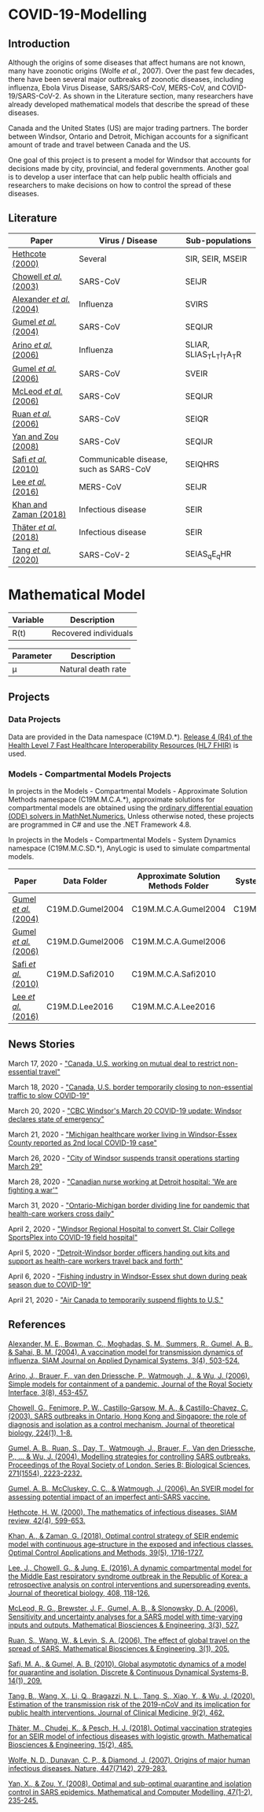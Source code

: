 ﻿# COVID-19-Modelling

## Introduction

Although the origins of some diseases that affect humans are not known, many have zoonotic origins (Wolfe *et al.*, 2007). 
Over the past few decades, there have been several major outbreaks of zoonotic diseases, including influenza, Ebola Virus Disease, SARS/SARS-CoV, MERS-CoV, and COVID-19/SARS-CoV-2. 
As shown in the Literature section, many researchers have already developed mathematical models that describe the spread of these diseases.

Canada and the United States (US) are major trading partners. The border between Windsor, Ontario and Detroit, Michigan accounts for a significant amount of trade and travel between Canada and the US.

One goal of this project is to present a model for Windsor that accounts for decisions made by city, provincial, and federal governments. 
Another goal is to develop a user interface that can help public health officials and researchers to make decisions on how to control the spread of these diseases.

## Literature

Paper                                                                                     | Virus / Disease                         | Sub-populations
------------ | ------------- | -------------
[Hethcote (2000)](https://epubs.siam.org/doi/abs/10.1137/s0036144500371907)                    | Several                                | SIR, SEIR, MSEIR
[Chowell *et al.* (2003)](https://www.sciencedirect.com/science/article/pii/S0022519303002285) | SARS-CoV                               | SEIJR
[Alexander *et al.* (2004)](https://epubs.siam.org/doi/abs/10.1137/030600370)                  | Influenza                              | SVIRS
[Gumel *et al.* (2004)](https://royalsocietypublishing.org/doi/10.1098/rspb.2004.2800)         | SARS-CoV                               | SEQIJR
[Arino *et al.* (2006)](https://royalsocietypublishing.org/doi/full/10.1098/rsif.2006.0112)    | Influenza                              | SLIAR, SLIAS<sub>T</sub>L<sub>T</sub>I<sub>T</sub>A<sub>T</sub>R
[Gumel *et al.* (2006)](https://www.aimspress.com/article/10.3934/mbe.2006.3.485)              | SARS-CoV                               | SVEIR
[McLeod *et al.* (2006)](http://www.aimspress.com/article/10.3934/mbe.2006.3.527)              | SARS-CoV                               | SEQIJR
[Ruan *et al.* (2006)](https://www.aimspress.com/article/10.3934/mbe.2006.3.205)               | SARS-CoV                               | SEIQR
[Yan and Zou (2008)](https://www.sciencedirect.com/science/article/pii/S0895717707001628)      | SARS-CoV                               | SEQIJR
[Safi *et al.* (2010)](http://www.aimsciences.org/article/doi/10.3934/dcdsb.2010.14.209)       | Communicable disease, such as SARS-CoV | SEIQHRS
[Lee *et al.* (2016)](https://www.ncbi.nlm.nih.gov/pmc/articles/PMC7094115/)                   | MERS-CoV                               | SEIJR
[Khan and Zaman (2018)](https://onlinelibrary.wiley.com/doi/full/10.1002/oca.2437)             | Infectious disease                     | SEIR
[Thäter *et al.* (2018)](https://www.aimsciences.org/article/doi/10.3934/mbe.2018022)          | Infectious disease                     | SEIR
[Tang *et al.* (2020)](https://www.mdpi.com/2077-0383/9/2/462)                                 | SARS-CoV-2                             | SEIAS<sub>q</sub>E<sub>q</sub>HR

# Mathematical Model

Variable   | Description
------------ | ------------- 
R(t)            | Recovered individuals


Parameter    | Description
------------ | ------------- 
μ            | Natural death rate

## Projects

### Data Projects

Data are provided in the Data namespace (C19M.D.*). [Release 4 (R4) of the Health Level 7 Fast Healthcare Interoperability Resources (HL7 FHIR)](https://hl7.org/fhir/R4/index.html) is used.

### Models - Compartmental Models Projects

In projects in the Models - Compartmental Models - Approximate Solution Methods namespace (C19M.M.C.A.*), approximate solutions for compartmental models are obtained using the [ordinary differential equation (ODE) solvers in MathNet.Numerics.](https://numerics.mathdotnet.com/api/MathNet.Numerics.OdeSolvers/)  Unless otherwise noted, these projects are programmed in C# and use the .NET Framework 4.8.

In projects in the Models - Compartmental Models - System Dynamics namespace (C19M.M.C.SD.*), AnyLogic is used to simulate compartmental models.

Paper                                                                                    | Data Folder      | Approximate Solution Methods Folder | System Dynamics Folder
------------ | ------------- | ------------- | ------------- 
[Gumel *et al.* (2004)](https://royalsocietypublishing.org/doi/10.1098/rspb.2004.2800)   | C19M.D.Gumel2004 | C19M.M.C.A.Gumel2004       |  C19M.M.C.SD.Gumel2004           
[Gumel *et al.* (2006)](https://www.aimspress.com/article/10.3934/mbe.2006.3.485)        | C19M.D.Gumel2006 | C19M.M.C.A.Gumel2006       |          
[Safi *et al.* (2010)](http://www.aimsciences.org/article/doi/10.3934/dcdsb.2010.14.209) | C19M.D.Safi2010  | C19M.M.C.A.Safi2010        |     
[Lee *et al.* (2016)](https://www.ncbi.nlm.nih.gov/pmc/articles/PMC7094115/)             | C19M.D.Lee2016   | C19M.M.C.A.Lee2016         |        

## News Stories
March 17, 2020 - ["Canada, U.S. working on mutual deal to restrict non-essential travel"](https://www.cbc.ca/news/politics/canada-us-border-1.5501201)

March 18, 2020 - ["Canada, U.S. border temporarily closing to non-essential traffic to slow COVID-19"](https://www.cbc.ca/news/politics/canada-us-border-deal-1.5501289)

March 20, 2020 - ["CBC Windsor's March 20 COVID-19 update: Windsor declares state of emergency"](https://www.cbc.ca/news/canada/windsor/covid19-windsoressex-march19-1.5504099)

March 21, 2020 - ["Michigan healthcare worker living in Windsor-Essex County reported as 2nd local COVID-19 case"](https://www.cbc.ca/news/canada/windsor/windsor-second-covid-19-case-reported-1.5505769)

March 26, 2020 - ["City of Windsor suspends transit operations starting March 29"](https://www.cbc.ca/news/canada/windsor/transit-windsor-suspended-starting-march-29-1.5511264)

March 28, 2020 - ["Canadian nurse working at Detroit hospital: 'We are fighting a war'"](https://www.cbc.ca/news/canada/windsor/amherstburg-nurse-windsor-border-detroit-covid-19-1.5513363)

March 31, 2020 - ["Ontario-Michigan border dividing line for pandemic that health-care workers cross daily"](https://www.cbc.ca/news/canada/windsor/michigan-ontario-border-health-care-workers-1.5516165)

April 2, 2020 - ["Windsor Regional Hospital to convert St. Clair College SportsPlex into COVID-19 field hospital"](https://www.cbc.ca/news/canada/windsor/windsor-regional-hospital-st-clair-college-sportsplex-covid19-field-hospital-1.5519673)

April 5, 2020 - ["Detroit-Windsor border officers handing out kits and support as health-care workers travel back and forth"](https://www.cbc.ca/news/canada/windsor/covid-19-border-kits-healthcare-workers-1.5522636)

April 6, 2020 - ["Fishing industry in Windsor-Essex shut down during peak season due to COVID-19"](https://www.cbc.ca/news/canada/windsor/fishing-impacts-covid-19-windsor-essex-county-1.5522574)

April 21, 2020 - ["Air Canada to temporarily suspend flights to U.S."](https://www.cbc.ca/news/business/air-canada-to-temporarily-suspend-flights-to-u-s-1.5539796)

## References

[Alexander, M. E., Bowman, C., Moghadas, S. M., Summers, R., Gumel, A. B., & Sahai, B. M. (2004). A vaccination model for transmission dynamics of influenza. SIAM Journal on Applied Dynamical Systems, 3(4), 503-524.](https://epubs.siam.org/doi/abs/10.1137/030600370)

[Arino, J., Brauer, F., van den Driessche, P., Watmough, J., & Wu, J. (2006). Simple models for containment of a pandemic. Journal of the Royal Society Interface, 3(8), 453-457.](https://royalsocietypublishing.org/doi/full/10.1098/rsif.2006.0112)

[Chowell, G., Fenimore, P. W., Castillo-Garsow, M. A., & Castillo-Chavez, C. (2003). SARS outbreaks in Ontario, Hong Kong and Singapore: the role of diagnosis and isolation as a control mechanism. Journal of theoretical biology, 224(1), 1-8.](https://www.sciencedirect.com/science/article/pii/S0022519303002285)

[Gumel, A. B., Ruan, S., Day, T., Watmough, J., Brauer, F., Van den Driessche, P., ... & Wu, J. (2004). Modelling strategies for controlling SARS outbreaks. Proceedings of the Royal Society of London. Series B: Biological Sciences, 271(1554), 2223-2232.](https://royalsocietypublishing.org/doi/10.1098/rspb.2004.2800)

[Gumel, A. B., McCluskey, C. C., & Watmough, J. (2006). An SVEIR model for assessing potential impact of an imperfect anti-SARS vaccine.](https://www.aimspress.com/article/10.3934/mbe.2006.3.485) 

[Hethcote, H. W. (2000). The mathematics of infectious diseases. SIAM review, 42(4), 599-653.](https://epubs.siam.org/doi/abs/10.1137/s0036144500371907)

[Khan, A., & Zaman, G. (2018). Optimal control strategy of SEIR endemic model with continuous age‐structure in the exposed and infectious classes. Optimal Control Applications and Methods, 39(5), 1716-1727.](https://onlinelibrary.wiley.com/doi/full/10.1002/oca.2437) 

[Lee, J., Chowell, G., & Jung, E. (2016). A dynamic compartmental model for the Middle East respiratory syndrome outbreak in the Republic of Korea: a retrospective analysis on control interventions and superspreading events. Journal of theoretical biology, 408, 118-126.](https://www.ncbi.nlm.nih.gov/pmc/articles/PMC7094115/) 

[McLeod, R. G., Brewster, J. F., Gumel, A. B., & Slonowsky, D. A. (2006). Sensitivity and uncertainty analyses for a SARS model with time-varying inputs and outputs. Mathematical Biosciences & Engineering, 3(3), 527.](http://www.aimspress.com/article/10.3934/mbe.2006.3.527) 

[Ruan, S., Wang, W., & Levin, S. A. (2006). The effect of global travel on the spread of SARS. Mathematical Biosciences & Engineering, 3(1), 205.](https://www.aimspress.com/article/10.3934/mbe.2006.3.205)

[Safi, M. A., & Gumel, A. B. (2010). Global asymptotic dynamics of a model for quarantine and isolation. Discrete & Continuous Dynamical Systems-B, 14(1), 209.](http://www.aimsciences.org/article/doi/10.3934/dcdsb.2010.14.209)

[Tang, B., Wang, X., Li, Q., Bragazzi, N. L., Tang, S., Xiao, Y., & Wu, J. (2020). Estimation of the transmission risk of the 2019-nCoV and its implication for public health interventions. Journal of Clinical Medicine, 9(2), 462.](https://www.mdpi.com/2077-0383/9/2/462)    

[Thäter, M., Chudej, K., & Pesch, H. J. (2018). Optimal vaccination strategies for an SEIR model of infectious diseases with logistic growth. Mathematical Biosciences & Engineering, 15(2), 485.](https://www.aimsciences.org/article/doi/10.3934/mbe.2018022) 

[Wolfe, N. D., Dunavan, C. P., & Diamond, J. (2007). Origins of major human infectious diseases. Nature, 447(7142), 279-283.](https://www.nature.com/articles/nature05775)

[Yan, X., & Zou, Y. (2008). Optimal and sub-optimal quarantine and isolation control in SARS epidemics. Mathematical and Computer Modelling, 47(1-2), 235-245.](https://www.sciencedirect.com/science/article/pii/S0895717707001628)